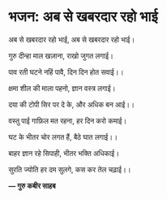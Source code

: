 # भजन: अब से खबरदार रहो भाई

अब से खबरदार रहो भाई, अब से खबरदार रहो भाई।

गुरु दीन्हा माल खज़ाना, राखो जुगत लगाई।

पाव रती घटने नहिं पावै, दिन दिन होत सवाई।।

क्षमा शील की माला पहनो, ज्ञान वस्त्र लगाई।

दया की टोपी सिर पर दे के, और अधिक बन आई।।

वस्तु पाई गाफ़िल मत रहना, हर दिन करो कमाई।

घट के भीतर चोर लगत हैं, बैठे घात लगाई।।

बाहर ज्ञान रहे सिपाही, भीतर भक्ति अधिकाई।

सुरति ज्योति हर दम सुलगे, कस कर तेल चढ़ाई।।

**— गुरु कबीर साहब**
